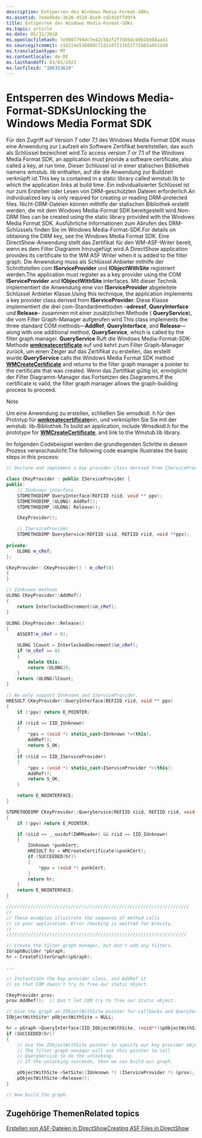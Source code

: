 ```yaml
---
description: Entsperren des Windows Media-Format-SDKs
ms.assetid: 7ede8bda-3b26-452d-8ce9-cd2410ffd9f4
title: Entsperren des Windows Media-Format-SDKs
ms.topic: article
ms.date: 05/31/2018
ms.openlocfilehash: 7e9807794dc7e42c563f2f7d45dcb0b1b684aad1
ms.sourcegitcommit: c16214e53680dc71d1c07111b51f72b82a4512d8
ms.translationtype: MT
ms.contentlocale: de-DE
ms.lasthandoff: 03/03/2021
ms.locfileid: "106353629"
---
```

# <a name="unlocking-the-windows-media-format-sdk"></a><span data-ttu-id="6bfb0-103">Entsperren des Windows Media-Format-SDKs</span><span class="sxs-lookup"><span data-stu-id="6bfb0-103">Unlocking the Windows Media Format SDK</span></span>

<span data-ttu-id="6bfb0-104">Für den Zugriff auf Version 7 oder 7,1 des Windows Media Format SDK muss eine Anwendung zur Laufzeit ein Software Zertifikat bereitstellen, das auch als Schlüssel bezeichnet wird.</span><span class="sxs-lookup"><span data-stu-id="6bfb0-104">To access version 7 or 7.1 of the Windows Media Format SDK, an application must provide a software certificate, also called a key, at run time.</span></span> <span data-ttu-id="6bfb0-105">Dieser Schlüssel ist in einer statischen Bibliothek namens wmstub. lib enthalten, auf die die Anwendung zur Buildzeit verknüpft ist.</span><span class="sxs-lookup"><span data-stu-id="6bfb0-105">This key is contained in a static library called wmstub.lib to which the application links at build time.</span></span> <span data-ttu-id="6bfb0-106">Ein individualisierter Schlüssel ist nur zum Erstellen oder Lesen von DRM-geschützten Dateien erforderlich.</span><span class="sxs-lookup"><span data-stu-id="6bfb0-106">An individualized key is only required for creating or reading DRM-protected files.</span></span> <span data-ttu-id="6bfb0-107">Nicht-DRM-Dateien können mithilfe der statischen Bibliothek erstellt werden, die mit dem Windows Media-Format SDK bereitgestellt wird.</span><span class="sxs-lookup"><span data-stu-id="6bfb0-107">Non-DRM files can be created using the static library provided with the Windows Media Format SDK.</span></span> <span data-ttu-id="6bfb0-108">Ausführliche Informationen zum Abrufen des DRM-Schlüssels finden Sie im Windows Media-Format-SDK.</span><span class="sxs-lookup"><span data-stu-id="6bfb0-108">For details on obtaining the DRM key, see the Windows Media Format SDK.</span></span> <span data-ttu-id="6bfb0-109">Eine DirectShow-Anwendung stellt das Zertifikat für den WM-ASF-Writer bereit, wenn es dem Filter Diagramm hinzugefügt wird.</span><span class="sxs-lookup"><span data-stu-id="6bfb0-109">A DirectShow application provides its certificate to the WM ASF Writer when it is added to the filter graph.</span></span> <span data-ttu-id="6bfb0-110">Die Anwendung muss als Schlüssel Anbieter mithilfe der Schnittstellen com **IServiceProvider** und **IObjectWithSite** registriert werden.</span><span class="sxs-lookup"><span data-stu-id="6bfb0-110">The application must register as a key provider using the COM **IServiceProvider** and **IObjectWithSite** interfaces.</span></span> <span data-ttu-id="6bfb0-111">Mit dieser Technik implementiert die Anwendung eine von **IServiceProvider** abgeleitete Schlüssel Anbieter Klasse.</span><span class="sxs-lookup"><span data-stu-id="6bfb0-111">Using this technique, the application implements a key provider class derived from **IServiceProvider**.</span></span> <span data-ttu-id="6bfb0-112">Diese Klasse implementiert die drei com-Standardmethoden –**adressf**, **QueryInterface** und **Release**– zusammen mit einer zusätzlichen Methode ( **QueryService**), die vom Filter Graph-Manager aufgerufen wird.</span><span class="sxs-lookup"><span data-stu-id="6bfb0-112">This class implements the three standard COM methods—**AddRef**, **QueryInterface**, and **Release**—along with one additional method, **QueryService**, which is called by the filter graph manager.</span></span> <span data-ttu-id="6bfb0-113">**QueryService** Ruft die Windows Media-Format-SDK-Methode [**wmkreatecertificate**](/previous-versions/windows/desktop/legacy/dd757745(v=vs.85)) auf und kehrt zum Filter Graph-Manager zurück, um einen Zeiger auf das Zertifikat zu erstellen, das erstellt wurde.</span><span class="sxs-lookup"><span data-stu-id="6bfb0-113">**QueryService** calls the Windows Media Format SDK method [**WMCreateCertificate**](/previous-versions/windows/desktop/legacy/dd757745(v=vs.85)) and returns to the filter graph manager a pointer to the certificate that was created.</span></span> <span data-ttu-id="6bfb0-114">Wenn das Zertifikat gültig ist, ermöglicht der Filter Diagramm-Manager das Fortsetzen des Diagramms.</span><span class="sxs-lookup"><span data-stu-id="6bfb0-114">If the certificate is valid, the filter graph manager allows the graph-building process to proceed.</span></span>

> [!Note]  
> <span data-ttu-id="6bfb0-115">Um eine Anwendung zu erstellen, schließen Sie wmsdkidl. h für den Prototyp für [**wmkreatecertificate**](/previous-versions/windows/desktop/legacy/dd757745(v=vs.85))ein, und verknüpfen Sie Sie mit der wmstub. lib-Bibliothek.</span><span class="sxs-lookup"><span data-stu-id="6bfb0-115">To build an application, include Wmsdkidl.h for the prototype for [**WMCreateCertificate**](/previous-versions/windows/desktop/legacy/dd757745(v=vs.85)), and link to the Wmstub.lib library.</span></span>

 

<span data-ttu-id="6bfb0-116">Im folgenden Codebeispiel werden die grundlegenden Schritte in diesem Prozess veranschaulicht:</span><span class="sxs-lookup"><span data-stu-id="6bfb0-116">The following code example illustrates the basic steps in this process:</span></span>


```C++
// Declare and implement a key provider class derived from IServiceProvider.

class CKeyProvider : public IServiceProvider {
public:
    // IUnknown interface
    STDMETHODIMP QueryInterface(REFIID riid, void ** ppv);
    STDMETHODIMP_(ULONG) AddRef();
    STDMETHODIMP_(ULONG) Release();

    CKeyProvider();

    // IServiceProvider
    STDMETHODIMP QueryService(REFIID siid, REFIID riid, void **ppv);
    
private:
    ULONG m_cRef;
};

CKeyProvider::CKeyProvider() : m_cRef(0)
{
}

// IUnknown methods
ULONG CKeyProvider::AddRef()
{
    return InterlockedIncrement(&m_cRef);
}

ULONG CKeyProvider::Release()
{
    ASSERT(m_cRef > 0);

    ULONG lCount = InterlockedDecrement(&m_cRef);
    if (m_cRef == 0) 
    {
        delete this;
        return (ULONG)0;
    }
    return (ULONG)lCount;
}

// We only support IUnknown and IServiceProvider.
HRESULT CKeyProvider::QueryInterface(REFIID riid, void ** ppv)
{
    if (!ppv) return E_POINTER;

    if (riid == IID_IUnknown) 
    {
        *ppv = (void *) static_cast<IUnknown *>(this);
        AddRef();
        return S_OK;
    }
    if (riid == IID_IServiceProvider) 
    {
        *ppv = (void *) static_cast<IServiceProvider *>(this);
        AddRef();
        return S_OK;
    }

    return E_NOINTERFACE;
}

STDMETHODIMP CKeyProvider::QueryService(REFIID siid, REFIID riid, void **ppv)
{
    if (!ppv) return E_POINTER;

    if (siid == __uuidof(IWMReader) && riid == IID_IUnknown) 
    {
        IUnknown *punkCert;
        HRESULT hr = WMCreateCertificate(&punkCert);
        if (SUCCEEDED(hr)) 
        {
            *ppv = (void *) punkCert;
        }
        return hr;
    }
    return E_NOINTERFACE;
}

////////////////////////////////////////////////////////////////////
//
// These examples illustrate the sequence of method calls
// in your application. Error checking is omitted for brevity.
//
///////////////////////////////////////////////////////////////////

// Create the filter graph manager, but don't add any filters.
IGraphBuilder *pGraph;
hr = CreateFilterGraph(&pGraph);

...

// Instantiate the key provider class, and AddRef it
// so that COM doesn't try to free our static object.

CKeyProvider prov;
prov.AddRef();  // Don't let COM try to free our static object.

// Give the graph an IObjectWithSite pointer for callbacks and QueryService.
IObjectWithSite* pObjectWithSite = NULL;

hr = pGraph->QueryInterface(IID_IObjectWithSite, (void**)&pObjectWithSite);
if (SUCCEEDED(hr))
{
    // Use the IObjectWithSite pointer to specify our key provider object.
    // The filter graph manager will use this pointer to call
    // QueryService to do the unlocking.
    // If the unlocking succeeds, then we can build our graph.

    pObjectWithSite->SetSite((IUnknown *) (IServiceProvider *) &prov);
    pObjectWithSite->Release();
}

// Now build the graph.
```



## <a name="related-topics"></a><span data-ttu-id="6bfb0-117">Zugehörige Themen</span><span class="sxs-lookup"><span data-stu-id="6bfb0-117">Related topics</span></span>

<dl> <dt>

[<span data-ttu-id="6bfb0-118">Erstellen von ASF-Dateien in DirectShow</span><span class="sxs-lookup"><span data-stu-id="6bfb0-118">Creating ASF Files in DirectShow</span></span>](creating-asf-files-in-directshow.md)
</dt> </dl>

 

 
